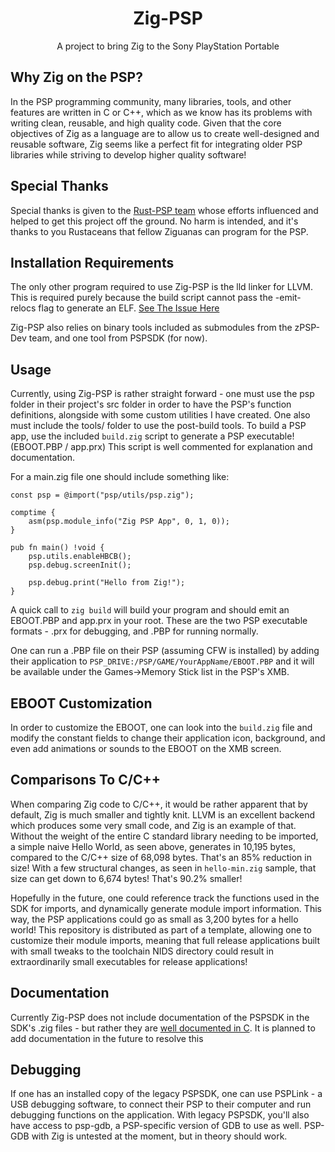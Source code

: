 <h1 align="center">Zig-PSP</h1>
<p align="center">A project to bring Zig to the Sony PlayStation Portable</p>

## Why Zig on the PSP?

In the PSP programming community, many libraries, tools, and other features are written in C or C++, which as we know has its problems with writing clean, reusable, and high quality code. Given that the core objectives of Zig as a language are to allow us to create well-designed and reusable software, Zig seems like a perfect fit for integrating older PSP libraries while striving to develop higher quality software!

## Special Thanks

Special thanks is given to the [Rust-PSP team](https://github.com/overdrivenpotato/rust-psp) whose efforts influenced and helped to get this project off the ground. No harm is intended, and it's thanks to you Rustaceans that fellow Ziguanas can program for the PSP.

## Installation Requirements

The only other program required to use Zig-PSP is the lld linker for LLVM. This is required purely because the build script cannot pass the -emit-relocs flag to generate an ELF. [See The Issue Here](https://github.com/ziglang/zig/issues/5986)

Zig-PSP also relies on binary tools included as submodules from the zPSP-Dev team, and one tool from PSPSDK (for now).

## Usage

Currently, using Zig-PSP is rather straight forward - one must use the psp folder in their project's src folder in order to have the PSP's function definitions, alongside with some custom utilities I have created. One also must include the tools/ folder to use the post-build tools. To build a PSP app, use the included `build.zig` script to generate a PSP executable! (EBOOT.PBP / app.prx) This script is well commented for explanation and documentation.

For a main.zig file one should include something like:

```zig
const psp = @import("psp/utils/psp.zig");

comptime {
    asm(psp.module_info("Zig PSP App", 0, 1, 0));
}

pub fn main() !void {
    psp.utils.enableHBCB();
    psp.debug.screenInit();

    psp.debug.print("Hello from Zig!");
}
```

A quick call to `zig build` will build your program and should emit an EBOOT.PBP and app.prx in your root. These are the two PSP executable formats - .prx for debugging, and .PBP for running normally.

One can run a .PBP file on their PSP (assuming CFW is installed) by adding their application to `PSP_DRIVE:/PSP/GAME/YourAppName/EBOOT.PBP` and it will be available under the Games->Memory Stick list in the PSP's XMB.

## EBOOT Customization
In order to customize the EBOOT, one can look into the `build.zig` file and modify the constant fields to change their application icon, background, and even add animations or sounds to the EBOOT on the XMB screen.

## Comparisons To C/C++
When comparing Zig code to C/C++, it would be rather apparent that by default, Zig is much smaller and tightly knit. LLVM is an excellent backend which produces some very small code, and Zig is an example of that. Without the weight of the entire C standard library needing to be imported, a simple naive Hello World, as seen above, generates in 10,195 bytes, compared to the C/C++ size of 68,098 bytes. That's an 85% reduction in size! With a few structural changes, as seen in `hello-min.zig` sample, that size can get down to 6,674 bytes! That's 90.2% smaller!  

Hopefully in the future, one could reference track the functions used in the SDK for imports, and dynamically generate module import information. This way, the PSP applications could go as small as 3,200 bytes for a hello world! This repository is distributed as part of a template, allowing one to customize their module imports, meaning that full release applications built with small tweaks to the toolchain NIDS directory could result in extraordinarily small executables for release applications!

## Documentation

Currently Zig-PSP does not include documentation of the PSPSDK in the SDK's .zig files - but rather they are [well documented in C](http://psp.jim.sh/pspsdk-doc/). It is planned to add documentation in the future to resolve this

## Debugging

If one has an installed copy of the legacy PSPSDK, one can use PSPLink - a USB debugging software, to connect their PSP to their computer and run debugging functions on the application. With legacy PSPSDK, you'll also have access to psp-gdb, a PSP-specific version of GDB to use as well. PSP-GDB with Zig is untested at the moment, but in theory should work.
